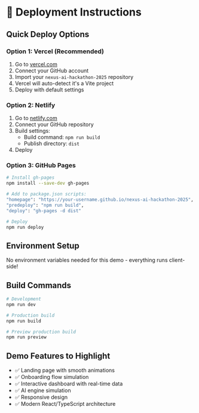 # 🚀 Deployment Instructions

## Quick Deploy Options

### Option 1: Vercel (Recommended)
1. Go to [vercel.com](https://vercel.com)
2. Connect your GitHub account
3. Import your `nexus-ai-hackathon-2025` repository
4. Vercel will auto-detect it's a Vite project
5. Deploy with default settings

### Option 2: Netlify
1. Go to [netlify.com](https://netlify.com)
2. Connect your GitHub repository
3. Build settings:
   - Build command: `npm run build`
   - Publish directory: `dist`
4. Deploy

### Option 3: GitHub Pages
```bash
# Install gh-pages
npm install --save-dev gh-pages

# Add to package.json scripts:
"homepage": "https://your-username.github.io/nexus-ai-hackathon-2025",
"predeploy": "npm run build",
"deploy": "gh-pages -d dist"

# Deploy
npm run deploy
```

## Environment Setup
No environment variables needed for this demo - everything runs client-side!

## Build Commands
```bash
# Development
npm run dev

# Production build
npm run build

# Preview production build
npm run preview
```

## Demo Features to Highlight
- ✅ Landing page with smooth animations
- ✅ Onboarding flow simulation
- ✅ Interactive dashboard with real-time data
- ✅ AI engine simulation
- ✅ Responsive design
- ✅ Modern React/TypeScript architecture 